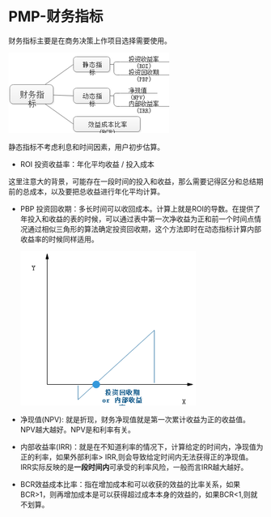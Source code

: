 # PMP-财务指标

财务指标主要是在商务决策上作项目选择需要使用。

![](..\materials\财务指标.png)

静态指标不考虑利息和时间因素，用户初步估算。

- ROI 投资收益率：年化平均收益 / 投入成本

​       这里注意大的背景，可能存在一段时间的投入和收益，那么需要记得区分和总结期前的总成本，以及要把总收益进行年化平均计算。

- PBP 投资回收期：多长时间可以收回成本。计算上就是ROI的导数。在提供了年投入和收益的表的时候，可以通过表中第一次净收益为正和前一个时间点情况通过相似三角形的算法确定投资回收期，这个方法即时在动态指标计算内部收益率的时候同样适用。

  ![](..\materials\财务指标相似三角形.png)



- 净现值(NPV): 就是折现，财务净现值就是第一次累计收益为正的收益值。NPV越大越好。NPV是和利率有关。
- 内部收益率(IRR)：就是在不知道利率的情况下，计算给定的时间内，净现值为正的利率，如果外部利率> IRR,则会导致给定时间内无法获得正的净现值。IRR实际反映的是**一段时间内**可承受的利率风险，一般而言IRR越大越好。
- BCR效益成本比率：指在增加成本和可以收获的效益的比率关系，如果BCR>1，则再增加成本是可以获得超过成本本身的效益的，如果BCR<1,则就不划算。